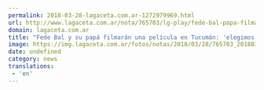 ```yaml
---
permalink: 2018-03-28-lagaceta.com.ar-1272979969.html
url: http://www.lagaceta.com.ar/nota/765703/lg-play/fede-bal-papa-filmaran-pelicula-tucuman-elegimos-esta-provincia-afinidad-tenemos-gente.html
domain: lagaceta.com.ar
title: "Fede Bal y su papá filmarán una película en Tucumán: 'elegimos ésta provincia por la afinidad que tenemos con la gente'"
image: https://img.lagaceta.com.ar/fotos/notas/2018/03/28/765703_20180328140904.jpg
date: undefined
category: news
translations: 
 - 'en'
---
```


